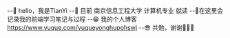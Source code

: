 --🎊 hello，我是TianYi
--🫡 目前 南京信息工程大学 计算机专业 就读
--🚕在这里会记录我的前端学习笔记与过程
--😁 我的个人博客 https://www.yuque.com/yuqueyonghupohswj
--😎 共勉，谢谢🐬🐬🐬

<!---
ztygod/ztygod is a ✨ special ✨ repository because its `README.md` (this file) appears on your GitHub profile.
You can click the Preview link to take a look at your changes.
--->
